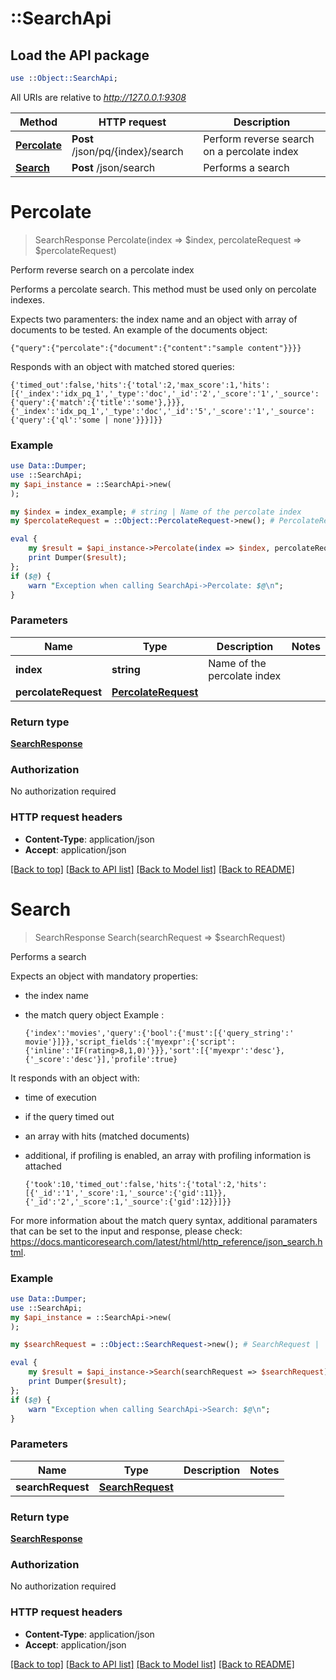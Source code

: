 # ::SearchApi

## Load the API package
```perl
use ::Object::SearchApi;
```

All URIs are relative to *http://127.0.0.1:9308*

Method | HTTP request | Description
------------- | ------------- | -------------
[**Percolate**](SearchApi.md#Percolate) | **Post** /json/pq/{index}/search | Perform reverse search on a percolate index
[**Search**](SearchApi.md#Search) | **Post** /json/search | Performs a search


# **Percolate**
> SearchResponse Percolate(index => $index, percolateRequest => $percolateRequest)

Perform reverse search on a percolate index

Performs a percolate search. 
This method must be used only on percolate indexes.

Expects two paramenters: the index name and an object with array of documents to be tested.
An example of the documents object:

  ```
  {"query":{"percolate":{"document":{"content":"sample content"}}}}
  ```

Responds with an object with matched stored queries: 

  ```
  {'timed_out':false,'hits':{'total':2,'max_score':1,'hits':[{'_index':'idx_pq_1','_type':'doc','_id':'2','_score':'1','_source':{'query':{'match':{'title':'some'},}}},{'_index':'idx_pq_1','_type':'doc','_id':'5','_score':'1','_source':{'query':{'ql':'some | none'}}}]}}
  ```


### Example 
```perl
use Data::Dumper;
use ::SearchApi;
my $api_instance = ::SearchApi->new(
);

my $index = index_example; # string | Name of the percolate index
my $percolateRequest = ::Object::PercolateRequest->new(); # PercolateRequest | 

eval { 
    my $result = $api_instance->Percolate(index => $index, percolateRequest => $percolateRequest);
    print Dumper($result);
};
if ($@) {
    warn "Exception when calling SearchApi->Percolate: $@\n";
}
```

### Parameters

Name | Type | Description  | Notes
------------- | ------------- | ------------- | -------------
 **index** | **string**| Name of the percolate index | 
 **percolateRequest** | [**PercolateRequest**](PercolateRequest.md)|  | 

### Return type

[**SearchResponse**](searchResponse.md)

### Authorization

No authorization required

### HTTP request headers

 - **Content-Type**: application/json
 - **Accept**: application/json

[[Back to top]](#) [[Back to API list]](../README.md#documentation-for-api-endpoints) [[Back to Model list]](../README.md#documentation-for-models) [[Back to README]](../README.md)

# **Search**
> SearchResponse Search(searchRequest => $searchRequest)

Performs a search


Expects an object with mandatory properties:
* the index name
* the match query object
Example :

  ```
  {'index':'movies','query':{'bool':{'must':[{'query_string':' movie'}]}},'script_fields':{'myexpr':{'script':{'inline':'IF(rating>8,1,0)'}}},'sort':[{'myexpr':'desc'},{'_score':'desc'}],'profile':true}
  ```

It responds with an object with:
- time of execution
- if the query timed out
- an array with hits (matched documents)
- additional, if profiling is enabled, an array with profiling information is attached


  ```
  {'took':10,'timed_out':false,'hits':{'total':2,'hits':[{'_id':'1','_score':1,'_source':{'gid':11}},{'_id':'2','_score':1,'_source':{'gid':12}}]}}
  ```

For more information about the match query syntax, additional paramaters that can be set to the input and response, please check: https://docs.manticoresearch.com/latest/html/http_reference/json_search.html.


### Example 
```perl
use Data::Dumper;
use ::SearchApi;
my $api_instance = ::SearchApi->new(
);

my $searchRequest = ::Object::SearchRequest->new(); # SearchRequest | 

eval { 
    my $result = $api_instance->Search(searchRequest => $searchRequest);
    print Dumper($result);
};
if ($@) {
    warn "Exception when calling SearchApi->Search: $@\n";
}
```

### Parameters

Name | Type | Description  | Notes
------------- | ------------- | ------------- | -------------
 **searchRequest** | [**SearchRequest**](SearchRequest.md)|  | 

### Return type

[**SearchResponse**](searchResponse.md)

### Authorization

No authorization required

### HTTP request headers

 - **Content-Type**: application/json
 - **Accept**: application/json

[[Back to top]](#) [[Back to API list]](../README.md#documentation-for-api-endpoints) [[Back to Model list]](../README.md#documentation-for-models) [[Back to README]](../README.md)

